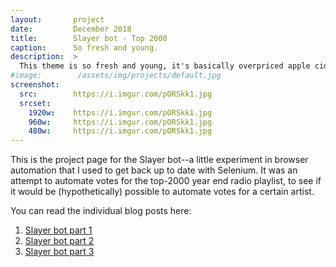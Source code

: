 ```yaml
---
layout:       project
date:         December 2018
title:        Slayer bot - Top 2000
caption:      So fresh and young.
description:  >
  This theme is so fresh and young, it's basically overpriced apple cider for the web.
#image:        /assets/img/projects/default.jpg
screenshot:
  src:        https://i.imgur.com/pORSkk1.jpg
  srcset:
    1920w:    https://i.imgur.com/pORSkk1.jpg
    960w:     https://i.imgur.com/pORSkk1.jpg
    480w:     https://i.imgur.com/pORSkk1.jpg
---
```


This is the project page for the Slayer bot--a little experiment in browser automation that I used to get back up to date with Selenium.
It was an attempt to automate votes for the top-2000 year end radio playlist, to see if it would be (hypothetically) possible to automate votes for a certain artist.

You can read the individual blog posts here:

1. [Slayer bot part 1](https://denzilly.github.io/2018/12/08/Slayer/)
2. [Slayer bot part 2](https://denzilly.github.io/2018/12/22/Slayerpart2/)
3. [Slayer bot part 3](https://denzilly.github.io/2019/01/08/Slayerpart3/)
